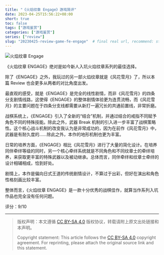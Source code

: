 ```yaml
---
title: "《火焰纹章 Engage》游戏简评"
date: 2023-04-25T15:56:22+08:00
short: true
toc: false
tags: ["游戏鉴赏"]
categories: ["游戏鉴赏"]
series: ["review"]
slug: "20230425-review-game-fe-engage"  # final real url, recommend: start by date, follow lower case words with hyphen splitter. E.g., `20230316-text-title`
---
```


![火焰纹章 Engage](/img/posts/20230425-fee.jpg "火焰纹章 Engage")

《火焰纹章 ENGAGE》绝对是如今新人入坑火焰纹章系列的最佳选择。

除了《ENGAGE》之外，我玩过的另一部火焰纹章就是《风花雪月》了，所以本篇 Review 也会更多从两者的对比角度出发。

最直观的感受，就是《ENGAGE》是完全的线性剧情，而非《风花雪月》的四条分支剧情线路，这使得《ENGAGE》的整体剧情体验更为连贯流畅，而《风花雪月》的主要问题在于四条分支线都需要从新打一遍冗长的共通前置线，非常折磨。

战棋系统上，《ENGAGE》引入了全新的“结合”机制，并通过结合的戒指不同赋予角色不同的特殊技能。除此之外，武器 Break 机制的引入进一步丰富了战棋策略性。这个核心战斗机制的改变我认为是非常成功的，因为在前作《风花雪月》中，武器是有耐久度的……除此之外，本作的地形机制也更为丰富。

日常的培养方面，《ENGAGE》相比《风花雪月》进行了大量的简化设计。在培养同伴牵绊等级的同时，另一个核心牵绊系统就是不同角色和不同纹章士的牵绊培养，来获取更丰富的特殊武器以及被动继承。总体而言，同伴牵绊和纹章士牵绊的设计相辅相成，恰到好处。

剧情上，本作是偏向日式王道的传统剧情设计，不算过于出彩，但好在演出和角色性格刻画比较丰富。

整体而言，《火焰纹章 ENGAGE》是一款十分优秀的战棋佳作，就算当作系列入坑作品也完全没有任何问题。

评分：9/10

---

> 版权声明：本文遵循 [CC BY-SA 4.0](https://creativecommons.org/licenses/by-sa/4.0/deed.zh) 版权协议，转载请附上原文出处链接和本声明。
>
> Copyright statement: This article follows the [CC BY-SA 4.0](https://creativecommons.org/licenses/by-sa/4.0/deed.en) copyright agreement. For reprinting, please attach the original source link and this statement.
